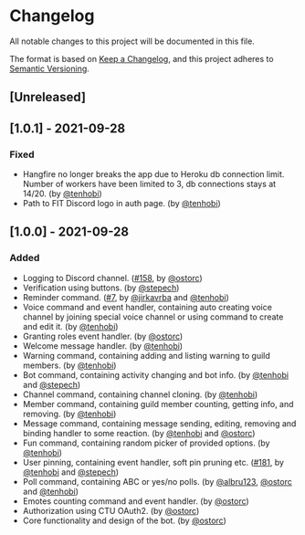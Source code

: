 ﻿[tenhobi]: https://github.com/tenhobi
[ostorc]: https://github.com/ostorc
[stepech]: https://github.com/stepech

# Changelog

All notable changes to this project will be documented in this file.

The format is based on [Keep a Changelog](https://keepachangelog.com/en/1.0.0/),
and this project adheres to [Semantic Versioning](https://semver.org/spec/v2.0.0.html).

## [Unreleased]

## [1.0.1] - 2021-09-28

### Fixed

- Hangfire no longer breaks the app due to Heroku db connection limit. Number of workers have been limited to 3, db connections stays at 14/20. (by [@tenhobi][tenhobi])
- Path to FIT Discord logo in auth page. (by [@tenhobi][tenhobi])

## [1.0.0] - 2021-09-28

### Added

- Logging to Discord channel. ([#158](https://github.com/fit-ctu-discord/honza-botner/issues/158), by [@ostorc][ostorc])
- Verification using buttons. (by [@stepech][stepech])
- Reminder command. ([#7](https://github.com/fit-ctu-discord/honza-botner/issues/7), by [@jirkavrba](https://github.com/jirkavrba) and [@tenhobi][tenhobi])
- Voice command and event handler, containing auto creating voice channel by joining special voice channel or using command to create and edit it. (by [@tenhobi][tenhobi])
- Granting roles event handler. (by [@ostorc][ostorc])
- Welcome message handler.  (by [@tenhobi][tenhobi])
- Warning command, containing adding and listing warning to guild members. (by [@tenhobi][tenhobi])
- Bot command, containing activity changing and bot info. (by [@tenhobi][tenhobi] and [@stepech][stepech])
- Channel command, containing channel cloning. (by [@tenhobi][tenhobi])
- Member command, containing guild member counting, getting info, and removing. (by [@tenhobi][tenhobi])
- Message command, containing message sending, editing, removing and binding handler to some reaction. (by [@tenhobi][tenhobi] and [@ostorc][ostorc])
- Fun command, containing random picker of provided options. (by [@tenhobi][tenhobi])
- User pinning, containing event handler, soft pin pruning etc. ([#181](https://github.com/fit-ctu-discord/honza-botner/pull/181), by [@tenhobi][tenhobi] and [@stepech][stepech])
- Poll command, containing ABC or yes/no polls. (by [@albru123](https://github.com/albru123), [@ostorc][ostorc] and [@tenhobi][tenhobi])
- Emotes counting command and event handler. (by [@ostorc][ostorc])
- Authorization using CTU OAuth2. (by [@ostorc][ostorc])
- Core functionality and design of the bot. (by [@ostorc][ostorc])
